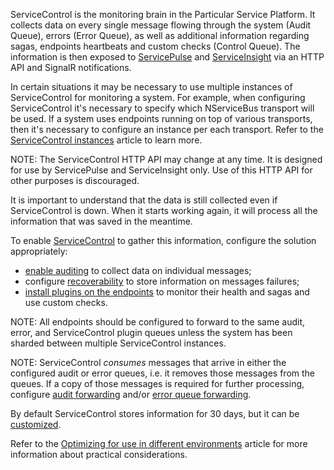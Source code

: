 ServiceControl is the monitoring brain in the Particular Service Platform. It collects data on every single message flowing through the system (Audit Queue), errors (Error Queue), as well as additional information regarding sagas, endpoints heartbeats and custom checks (Control Queue). The information is then exposed to [ServicePulse](/servicepulse) and [ServiceInsight](/serviceinsight) via an HTTP API and SignalR notifications.

In certain situations it may be necessary to use multiple instances of ServiceControl for monitoring a system. For example, when configuring ServiceControl it's necessary to specify which NServiceBus transport will be used. If a system uses endpoints running on top of various transports, then it's necessary to configure an instance per each transport. Refer to the [ServiceControl instances](/servicecontrol/servicecontrol-instances/) article to learn more.

NOTE: The ServiceControl HTTP API may change at any time. It is designed for use by ServicePulse and ServiceInsight only. Use of this HTTP API for other purposes is discouraged.

It is important to understand that the data is still collected even if ServiceControl is down. When it starts working again, it will process all the information that was saved in the meantime.

To enable [ServiceControl](/servicecontrol) to gather this information, configure the solution appropriately:

 * [enable auditing](/nservicebus/operations/auditing.md) to collect data on individual messages;
 * configure [recoverability](/nservicebus/recoverability) to store information on messages failures;
 * [install plugins on the endpoints](/servicecontrol/plugins/) to monitor their health and sagas and use custom checks.

NOTE: All endpoints should be configured to forward to the same audit, error, and ServiceControl plugin queues unless the system has been sharded between multiple ServiceControl instances.

NOTE: ServiceControl _consumes_ messages that arrive in either the configured audit or error queues, i.e. it removes those messages from the queues. If a copy of those messages is required for further processing, configure [audit forwarding](/servicecontrol/creating-config-file.md#transport-servicecontrolforwardauditmessages) and/or [error queue forwarding](/servicecontrol/creating-config-file.md#transport-servicecontrolforwarderrormessages).

By default ServiceControl stores information for 30 days, but it can be [customized](/servicecontrol/creating-config-file.md).

Refer to the [Optimizing for use in different environments](/servicecontrol/servicecontrol-in-practice.md) article for more information about practical considerations.
